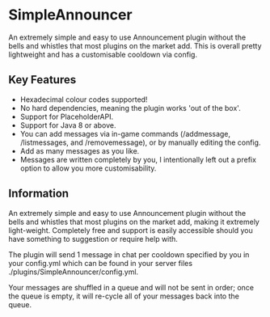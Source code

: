 # SimpleAnnouncer
An extremely simple and easy to use Announcement plugin without the bells and whistles that most plugins on the market add. This is overall pretty lightweight and has a customisable cooldown via config.

## Key Features
- Hexadecimal colour codes supported!
- No hard dependencies, meaning the plugin works 'out of the box'.
- Support for PlaceholderAPI.
- Support for Java 8 or above.
- You can add messages via in-game commands (/addmessage, /listmessages, and /removemessage), or by manually editing the config.
- Add as many messages as you like.
- Messages are written completely by you, I intentionally left out a prefix option to allow you more customisability.

## Information
An extremely simple and easy to use Announcement plugin without the bells and whistles that most plugins on the market add, making it extremely light-weight. Completely free and support is easily accessible should you have something to suggestion or require help with.

The plugin will send 1 message in chat per cooldown specified by you in your config.yml which can be found in your server files ./plugins/SimpleAnnouncer/config.yml.

Your messages are shuffled in a queue and will not be sent in order; once the queue is empty, it will re-cycle all of your messages back into the queue.
